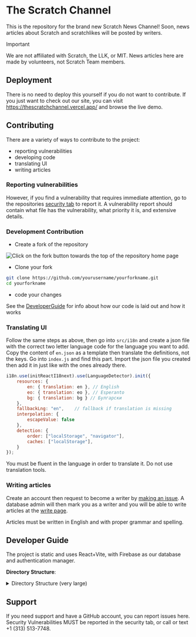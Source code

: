 # The Scratch Channel

This is the repository for the brand new Scratch News Channel! Soon, news articles about Scratch and scratchlikes will be posted by writers.


> [!IMPORTANT]
> We are not affiliated with Scratch, the LLK, or MIT. News articles here are made by volunteers, not Scratch Team members.

## Deployment

There is no need to deploy this yourself if you do not want to contribute. If you just want to check out our site, you can visit <https://thescratchchannel.vercel.app/> and browse the live demo.

## Contributing

There are a variety of ways to contribute to the project:

- reporting vulnerabilities
- developing code
- translating UI
- writing articles

### Reporting vulnerabilities

However, if you find a vulnerability that requires immediate attention, go to the repositories [security tab](https://github.com/The-Scratch-Channel/the-scratch-channel.github.io/security) to report it. A vulnerability report should contain what file has the vulnerability, what priority it is, and extensive details.

### Development Contribution

- Create a fork of the repository

![Click on the fork button towards the top of the repository home page](https://u.cubeupload.com/SmartCat3/Screenshot2025041818.png)

- Clone your fork

```bash
git clone https://github.com/yourusername/yourforkname.git
cd yourforkname
```

- code your changes

See the [DeveloperGuide](#developer-guide) for info about how our code is laid out and how it works

### Translating UI

Follow the same steps as above, then go into `src/i18n` and create a json file with the correct two letter language code for the language you want to add. Copy the content of `en.json` as a template then translate the definitions, not the keys. Go into `index.js` and find this part. Import the json file you created then add it in just like with the ones already there.
```jsx
i18n.use(initReactI18next).use(LanguageDetector).init({
    resources: {
        en: { translation: en }, // English
        eo: { translation: eo }, // Esperanto
        bg: { translation: bg } // Булгарски
    },
    fallbackLng: "en",    // fallback if translation is missing
    interpolation: {
        escapeValue: false
    },
    detection: {
        order: ["localStorage", "navigator"],
        caches: ["localStorage"],
    }
});
```

You must be fluent in the language in order to translate it. Do not use translation tools.

### Writing articles

Create an account then request to become a writer by [making an issue](https://github.com/The-Scratch-Channel/tsc-web-client/issues/new/choose). A database admin will then mark you as a writer and you will be able to write articles at the [write page](http://thescratchchannel.vercel.app/articles/create).

Articles must be written in English and with proper grammar and spelling.

## Developer Guide

The project is static and uses React+Vite, with Firebase as our database and authentication manager.

**Directory Structure**:
<details>
<summary>Directory Structure (very large)</summary>
```
.   .codeqlconfig.yml
.   .env.development <- DO NOT GITIGNORE THESE
.   .env.production     They are for Firebase, and we have security rules so that production DB can only be edited on our website.
.   .gitignore
.   CONTRIBUTING.md
.   eslint.config.js
.   gpt.prompt.yml
.   index.html <- no actual code is to be written here
.   LICENSE
.   package-lock.json
.   package.json
.   README.md
.   SECURITY.md
.   tsc.code-workspace
.   vercel.json
.   vite.config.js
.   
+---.github
.   .   labels.yml
.   .   
.   +---ISSUE_TEMPLATE
.   .       bug_report.md
.   .       custom.md
.   .       feature_request.md
.   .       
.   +---workflows
.           auto_label_priority.yml
.           commit_logger.yml
.           inactivity.yml
.           osv-scanner.yml
.           preview.yml
.           summary.yml
.           vercel_check.yml
.                      
+---public
.   .   favicon-new.ico
.   .   favicon-old.ico
.   .   favicon.ico
.   .   
.   +---articles
.           Ignore the stuff in here, its unused 
+---src
.   .   App.jsx
.   .   firebaseConfig.js
.   .   main.jsx
.   .   
.   +---assets
.   .   .   tsc.png
.   .   .   
.   .   +---flags
                Flag icons used on the language select page
.   .           bg.svg
.   .           en.svg
.   .           eo.svg
.   .           
.   +---components
.   .       Footer.jsx
.   .       Header.jsx
.   .       
.   +---context
.   +---i18n
            Translations
.   .       bg.json
.   .       en.json
.   .       eo.json
.   .       index.js
.   .       
.   +---pages
            All the pages on the site
.   .       About.jsx
.   .       Account.jsx
.   .       ArticlePage.jsx
.   .       createArticles.jsx
.   .       Lang.jsx
.   .       Login.jsx
.   .       MainContent.jsx
.   .       MakeAdmin.jsx
.   .       SignUp.jsx
.   .       UserList.jsx
.   .       
.   +---styles
.           CSS files
```
</details>

## Support

If you need support and have a GitHub account, you can report issues here. Security Vulnerabilities MUST be reported in the security tab, or call or text +1 (313) 513-7748.
<!-- Why would you give out your phone number? If anything, just do email address, or better, your scratch profile>
